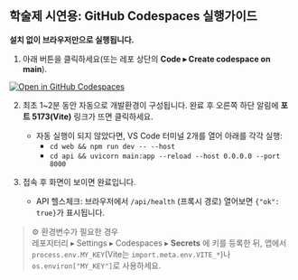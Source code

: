 
## 학술제 시연용: GitHub Codespaces 실행가이드

**설치 없이 브라우저만으로 실행됩니다.**

1) 아래 버튼을 클릭하세요(또는 레포 상단의 **Code ▸ Create codespace on main**).
   
[![Open in GitHub Codespaces](https://github.com/codespaces/badge.svg)](https://github.com/codespaces/new?hide_repo_select=true&ref=main&repo=<OWNER>%2F<REPO>)

2) 최초 1~2분 동안 자동으로 개발환경이 구성됩니다. 완료 후 오른쪽 하단 알림에 **포트 5173(Vite)** 링크가 뜨면 클릭하세요.  
   - 자동 실행이 되지 않았다면, VS Code 터미널 2개를 열어 아래를 각각 실행:
     - `cd web && npm run dev -- --host`
     - `cd api && uvicorn main:app --reload --host 0.0.0.0 --port 8000`

3) 접속 후 화면이 보이면 완료입니다.  
   - API 헬스체크: 브라우저에서 `/api/health` (프록시 경로) 열어보면 `{"ok": true}`가 표시됩니다.

> ⚙️ 환경변수가 필요한 경우  
> 레포지터리 ▸ Settings ▸ Codespaces ▸ **Secrets** 에 키를 등록한 뒤, 앱에서 `process.env.MY_KEY`(Vite는 `import.meta.env.VITE_*`)나 `os.environ["MY_KEY"]`로 사용하세요.
